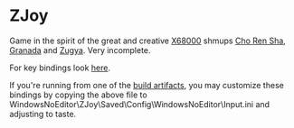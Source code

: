 # ZJoy

Game in the spirit of the great and creative [X68000](https://en.wikipedia.org/wiki/X68000) shmups [Cho Ren Sha](https://en.wikipedia.org/wiki/Cho_Ren_Sha_68K), [Granada](https://en.wikipedia.org/wiki/Granada_(video_game)) and [Zugya](https://www.mobygames.com/game/sharp-x68000/zugy). Very incomplete.

For key bindings look [here](https://github.com/avrcolak/ZJoy/blob/master/Config/DefaultInput.ini).

If you're running from one of the [build artifacts](https://gitlab.com/avrcolak/ZJoy/-/jobs), you may customize these bindings by copying the above file to WindowsNoEditor\ZJoy\Saved\Config\WindowsNoEditor\Input.ini and adjusting to taste.
